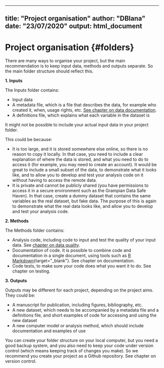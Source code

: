 
---
title: "Project organisation"
author: "DBlana"
date: "23/07/2020"
output: html_document
---

# Project organisation {#folders}

There are many ways to organise your project, but the main recommendation is to keep input data, methods and outputs separate. So the main folder structure should reflect this.

**1. Inputs**

The Inputs folder contains:

+ Input data
+ A metadata file, which is a file that describes the data, for example who created it, when, usage rights, etc. [See chapter on data documentation](#metadata).
+ A definitions file, which explains what each variable in the dataset is

<div class="warning">
<p>It might not be possible to include your actual input data in your project folder.</p>
</div>

This could be because: 

+ It is too large, and it is stored somewhere else online, so there is no reason to copy it locally. In that case, you need to include a clear explanation of where the data is stored, and what you need to do to access it (for example, you may need to create an account). It would be great to include a small subset of the data, to demonstrate what it looks like, and to allow you to develop and test your analysis code on it without having to access the remote data.
+ It is private and cannot be publicly shared (you have permissions to access it in a secure environment such as the Grampian Data Safe Haven). In that case, create a dummy dataset that contains the same variables as the real dataset, but fake data. The purpose of this is again to demonstrate what the real data looks like, and allow you to develop and test your analysis code.

**2. Methods**

The Methods folder contains:

+ Analysis code, including code to input and test the quality of your input data. See [chapter on data quality](#dataquality).
+ Documentation of code. It is possible to combine code and documentation in a single document, using tools such as [R Markdown](https://rmarkdown.rstudio.com/){target="_blank"}. See chapter on documentation.
+ Code tests, to make sure your code does what you want it to do. See chapter on testing.

**3. Outputs**

Outputs may be different for each project, depending on the project aims. They could be:

+ A manuscript for publication, including figures, bibliography, etc.
+ A new dataset, which needs to be accompanied by a metadata file and a definitions file, and short examples of code for accessing and using the new dataset
+ A new computer model or analysis method, which should include documentation and examples of use

<div class="info">
You can create your folder structure on your local computer, but you need a good backup system, and you also need to keep your code under version control (which means keeping track of changes you make). So we recommend you create your project as a Github repository. See chapter on version control.  
</div>
